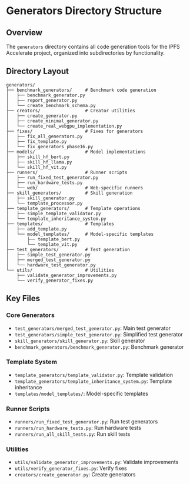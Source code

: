 # Generators Directory Structure

## Overview

The `generators` directory contains all code generation tools for the IPFS Accelerate project, organized into subdirectories by functionality.

## Directory Layout

```
generators/
├── benchmark_generators/     # Benchmark code generation
│   ├── benchmark_generator.py
│   ├── report_generator.py
│   └── create_benchmark_schema.py
├── creators/                 # Creator utilities
│   ├── create_generator.py
│   ├── create_minimal_generator.py
│   └── create_real_webgpu_implementation.py
├── fixes/                    # Fixes for generators
│   ├── fix_all_generators.py
│   ├── fix_template.py
│   └── fix_generators_phase16.py
├── models/                   # Model implementations
│   ├── skill_hf_bert.py
│   ├── skill_hf_llama.py
│   └── skill_hf_vit.py
├── runners/                  # Runner scripts
│   ├── run_fixed_test_generator.py
│   ├── run_hardware_tests.py
│   └── web/                  # Web-specific runners
├── skill_generators/         # Skill generation
│   ├── skill_generator.py
│   └── template_processor.py
├── template_generators/      # Template operations
│   ├── simple_template_validator.py
│   └── template_inheritance_system.py
├── templates/                # Templates
│   ├── add_template.py
│   └── model_templates/      # Model-specific templates
│       ├── template_bert.py
│       └── template_vit.py
├── test_generators/          # Test generation
│   ├── simple_test_generator.py
│   ├── merged_test_generator.py
│   └── hardware_test_generator.py
└── utils/                    # Utilities
    ├── validate_generator_improvements.py
    └── verify_generator_fixes.py
```

## Key Files

### Core Generators
- `test_generators/merged_test_generator.py`: Main test generator
- `test_generators/simple_test_generator.py`: Simplified test generator
- `skill_generators/skill_generator.py`: Skill generator
- `benchmark_generators/benchmark_generator.py`: Benchmark generator

### Template System
- `template_generators/template_validator.py`: Template validation
- `template_generators/template_inheritance_system.py`: Template inheritance
- `templates/model_templates/`: Model-specific templates

### Runner Scripts
- `runners/run_fixed_test_generator.py`: Run test generators
- `runners/run_hardware_tests.py`: Run hardware tests
- `runners/run_all_skill_tests.py`: Run skill tests

### Utilities
- `utils/validate_generator_improvements.py`: Validate improvements
- `utils/verify_generator_fixes.py`: Verify fixes
- `creators/create_generator.py`: Create generators
